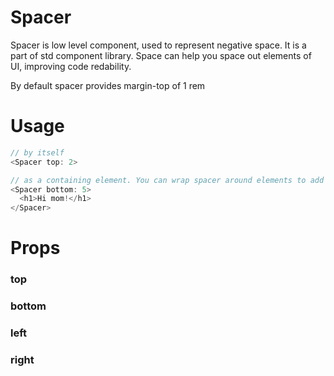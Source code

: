 # Spacer

Spacer is low level component, used to represent negative space. It is a part of std component library. Space can help you space out elements of UI, improving code redability.

By default spacer provides margin-top of 1 rem

# Usage

```js
// by itself
<Spacer top: 2>

// as a containing element. You can wrap spacer around elements to add margins
<Spacer bottom: 5>
  <h1>Hi mom!</h1>
</Spacer>
```

# Props

### top

### bottom

### left

### right
